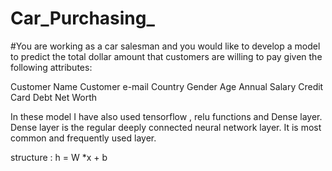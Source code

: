 # Car_Purchasing_

#You are working as a car salesman and you would like to develop a model to predict the total dollar amount that customers are willing to pay given the following attributes:

Customer Name
Customer e-mail
Country
Gender
Age
Annual Salary
Credit Card Debt
Net Worth

In these model I have also used tensorflow ,  relu functions  and Dense layer.
Dense layer is the regular deeply connected neural network layer. It is most common and frequently used layer.

structure : h = W *x + b
